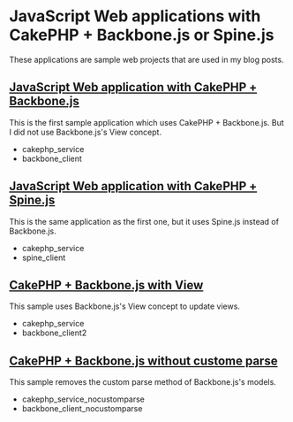 # JavaScript Web applications with CakePHP + Backbone.js or Spine.js

These applications are sample web projects that are used in my blog posts.

## [JavaScript Web application with CakePHP + Backbone.js](http://cx5software.com/blog/2012/03/26/cakephp-backbone-js/ "go to the blog")
This is the first sample application which uses CakePHP + Backbone.js. But I did not use Backbone.js's View concept.
* cakephp_service
* backbone_client

## [JavaScript Web application with CakePHP + Spine.js](http://cx5software.com/blog/2012/03/28/cakephp-spine-js/ "go to the blog")
This is the same application as the first one, but it uses Spine.js instead of Backbone.js.
* cakephp_service
* spine_client

## [CakePHP + Backbone.js with View](http://cx5software.com/blog/2012/04/12/cakephp_backbonejs_with_view/ "go to the blog")
This sample uses Backbone.js's View concept to update views.
* cakephp_service
* backbone_client2

## [CakePHP + Backbone.js without custome parse](http://cx5software.com/blog/2012/04/15/cakephp-backbone-js_jsonformat/ "go to the blog")
This sample removes the custom parse method of Backbone.js's models. 
* cakephp_service_nocustomparse
* backbone_client_nocustomparse